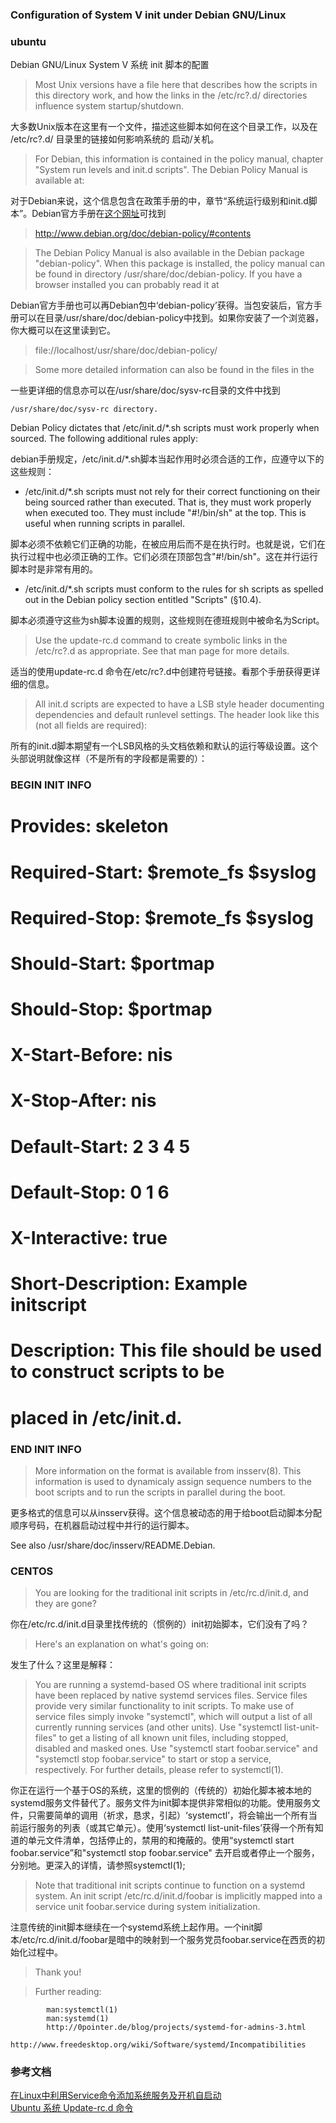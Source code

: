 
###	Configuration of System V init under Debian GNU/Linux

### ubuntu
Debian GNU/Linux System V 系统 init 脚本的配置

>Most Unix versions have a file here that describes how the scripts
in this directory work, and how the links in the /etc/rc?.d/ directories
influence system startup/shutdown.

大多数Unix版本在这里有一个文件，描述这些脚本如何在这个目录工作，以及在 /etc/rc?.d/ 目录里的链接如何影响系统的 启动/关机。

>For Debian, this information is contained in the policy manual, chapter 
"System run levels and init.d scripts".  The Debian Policy Manual is 
available at:

对于Debian来说，这个信息包含在政策手册的中，章节“系统运行级别和init.d脚本”。Debian官方手册在[这个网址](http://www.debian.org/doc/debian-policy/#contents)可找到

>    http://www.debian.org/doc/debian-policy/#contents

>The Debian Policy Manual is also available in the Debian package
"debian-policy".  When this package is installed, the policy manual can be
found in directory /usr/share/doc/debian-policy. If you have a browser
installed you can probably read it at

Debian官方手册也可以再Debian包中‘debian-policy’获得。当包安装后，官方手册可以在目录/usr/share/doc/debian-policy中找到。如果你安装了一个浏览器，你大概可以在这里读到它。

>    file://localhost/usr/share/doc/debian-policy/

>Some more detailed information can also be found in the files in the

一些更详细的信息亦可以在/usr/share/doc/sysv-rc目录的文件中找到
```
/usr/share/doc/sysv-rc directory.
```
Debian Policy dictates that /etc/init.d/*.sh scripts must work properly
when sourced.  The following additional rules apply:

debian手册规定，/etc/init.d/*.sh脚本当起作用时必须合适的工作，应遵守以下的这些规则：

* /etc/init.d/*.sh scripts must not rely for their correct functioning
  on their being sourced rather than executed.  That is, they must work
  properly when executed too. They must include "#!/bin/sh" at the top.
  This is useful when running scripts in parallel.

脚本必须不依赖它们正确的功能，在被应用后而不是在执行时。也就是说，它们在执行过程中也必须正确的工作。它们必须在顶部包含"#!/bin/sh"。这在并行运行脚本时是非常有用的。

* /etc/init.d/*.sh scripts must conform to the rules for sh scripts as
  spelled out in the Debian policy section entitled "Scripts" (§10.4).

脚本必须遵守这些为sh脚本设置的规则，这些规则在德班规则中被命名为Script。

>Use the update-rc.d command to create symbolic links in the /etc/rc?.d
as appropriate. See that man page for more details.

适当的使用update-rc.d 命令在/etc/rc?.d中创建符号链接。看那个手册获得更详细的信息。

>All init.d scripts are expected to have a LSB style header documenting
dependencies and default runlevel settings.  The header look like this
(not all fields are required):

所有的init.d脚本期望有一个LSB风格的头文档依赖和默认的运行等级设置。这个头部说明就像这样（不是所有的字段都是需要的）：

### BEGIN INIT INFO
# Provides:          skeleton
# Required-Start:    $remote_fs $syslog
# Required-Stop:     $remote_fs $syslog
# Should-Start:      $portmap
# Should-Stop:       $portmap
# X-Start-Before:    nis
# X-Stop-After:      nis
# Default-Start:     2 3 4 5
# Default-Stop:      0 1 6
# X-Interactive:     true
# Short-Description: Example initscript
# Description:       This file should be used to construct scripts to be
#                    placed in /etc/init.d.
### END INIT INFO

>More information on the format is available from insserv(8).  This
information is used to dynamicaly assign sequence numbers to the
boot scripts and to run the scripts in parallel during the boot.

更多格式的信息可以从insserv获得。这个信息被动态的用于给boot启动脚本分配顺序号码，在机器启动过程中并行的运行脚本。

See also /usr/share/doc/insserv/README.Debian.


### CENTOS

>You are looking for the traditional init scripts in /etc/rc.d/init.d,
and they are gone?

你在/etc/rc.d/init.d目录里找传统的（惯例的）init初始脚本，它们没有了吗？

>Here's an explanation on what's going on:

发生了什么？这里是解释：

>You are running a systemd-based OS where traditional init scripts have
been replaced by native systemd services files. Service files provide
very similar functionality to init scripts. To make use of service
files simply invoke "systemctl", which will output a list of all
currently running services (and other units). Use "systemctl
list-unit-files" to get a listing of all known unit files, including
stopped, disabled and masked ones. Use "systemctl start
foobar.service" and "systemctl stop foobar.service" to start or stop a
service, respectively. For further details, please refer to
systemctl(1).

你正在运行一个基于OS的系统，这里的惯例的（传统的）初始化脚本被本地的systemd服务文件替代了。服务文件为init脚本提供非常相似的功能。使用服务文件，只需要简单的调用（祈求，恳求，引起）‘systemctl’，将会输出一个所有当前运行服务的列表（或其它单元）。使用‘systemctl list-unit-files’获得一个所有知道的单元文件清单，包括停止的，禁用的和掩蔽的。使用“systemctl start foobar.service”和"systemctl stop foobar.service" 去开启或者停止一个服务，分别地。更深入的详情，请参照systemctl(1);

>Note that traditional init scripts continue to function on a systemd
system. An init script /etc/rc.d/init.d/foobar is implicitly mapped
into a service unit foobar.service during system initialization.

注意传统的init脚本继续在一个systemd系统上起作用。一个init脚本/etc/rc.d/init.d/foobar是暗中的映射到一个服务党员foobar.service在西贡的初始化过程中。

>Thank you!

>Further reading:
```
        man:systemctl(1)
        man:systemd(1)
        http://0pointer.de/blog/projects/systemd-for-admins-3.html
        http://www.freedesktop.org/wiki/Software/systemd/Incompatibilities

```
### 参考文档
[在Linux中利用Service命令添加系统服务及开机自启动](https://blog.csdn.net/u013554213/article/details/78792686)  
[Ubuntu 系统 Update-rc.d 命令](https://blog.csdn.net/lile777/article/details/76592509)